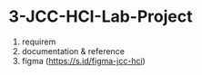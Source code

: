 # 3-JCC-HCI-Lab-Project

01. requirem
02. documentation & reference
03. figma (https://s.id/figma-jcc-hci)
